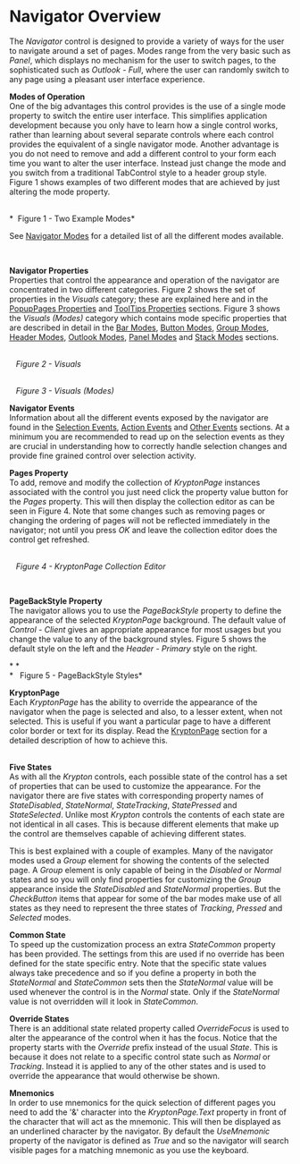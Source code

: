 # Navigator Overview  
  
The *Navigator* control is designed to provide a variety of ways for the user to
navigate around a set of pages. Modes range from the very basic such as *Panel*,
which displays no mechanism for the user to switch pages, to the sophisticated
such as *Outlook - Full*, where the user can randomly switch to any page using a
pleasant user interface experience.  
  
  
**Modes of Operation**  
One of the big advantages this control provides is the use of a single mode
property to switch the entire user interface. This simplifies application
development because you only have to learn how a single control works, rather
than learning about several separate controls where each control provides the
equivalent of a single navigator mode. Another advantage is you do not need to
remove and add a different control to your form each time you want to alter the
user interface. Instead just change the mode and you switch from a traditional
TabControl style to a header group style. Figure 1 shows examples of two
different modes that are achieved by just altering the mode property.  
  
   
*  Figure 1 - Two Example Modes*

See [Navigator Modes](topic97.md) for a detailed list of all the different
modes available.

 

**Navigator Properties**  
Properties that control the appearance and operation of the navigator are
concentrated in two different categories. Figure 2 shows the set of properties
in the *Visuals* category; these are explained here and in the [PopupPages
Properties](topic99.md) and [ToolTips Properties](topic99.md) sections.
Figure 3 shows the *Visuals (Modes)* category which contains mode specific
properties that are described in detail in the [Bar Modes](topic102.md),
[Button Modes](topic103.md), [Group Modes](topic104.md), [Header
Modes](topic105.md), [Outlook Modes](topic106.md), [Panel
Modes](topic107.md) and [Stack Modes](topic108.md) sections.

   
   *Figure 2 - Visuals*  
  
   
   *Figure 3 - Visuals (Modes)*

  
**Navigator Events**  
Information about all the different events exposed by the navigator are found in
the [Selection Events](topic109.md), [Action Events](topic110.md) and [Other
Events](topic111.md) sections. At a minimum you are recommended to read up on
the selection events as they are crucial in understanding how to correctly
handle selection changes and provide fine grained control over selection
activity.

  
**Pages Property**  
To add, remove and modify the collection of *KryptonPage* instances associated
with the control you just need click the property value button for the *Pages*
property. This will then display the collection editor as can be seen in Figure
4. Note that some changes such as removing pages or changing the ordering of
pages will not be reflected immediately in the navigator; not until you press
*OK* and leave the collection editor does the control get refreshed.

   
   *Figure 4 - KryptonPage Collection Editor*

 

**PageBackStyle Property**  
The navigator allows you to use the *PageBackStyle* property to define the
appearance of the selected *KryptonPage* background. The default value of
*Control - Client* gives an appropriate appearance for most usages but you
change the value to any of the background styles. Figure 5 shows the default
style on the left and the *Header - Primary* style on the right.

* *  
*   Figure 5 - PageBackStyle Styles*

**KryptonPage**  
Each *KryptonPage* has the ability to override the appearance of the navigator
when the page is selected and also, to a lesser extent, when not selected. This
is useful if you want a particular page to have a different color border or text
for its display. Read the [KryptonPage](topic96.md) section for a detailed
description of how to achieve this.  
 

**Five States**  
As with all the *Krypton* controls, each possible state of the control has a set
of properties that can be used to customize the appearance. For the navigator
there are five states with corresponding property names of *StateDisabled*,
*StateNormal*, *StateTracking*, *StatePressed* and *StateSelected*. Unlike most
*Krypton* controls the contents of each state are not identical in all cases.
This is because different elements that make up the control are themselves
capable of achieving different states.

This is best explained with a couple of examples. Many of the navigator modes
used a *Group* element for showing the contents of the selected page. A *Group*
element is only capable of being in the *Disabled* or *Normal* states and so you
will only find properties for customizing the *Group* appearance inside the
*StateDisabled* and *StateNormal* properties. But the *CheckButton* items that
appear for some of the bar modes make use of all states as they need to
represent the three states of *Tracking*, *Pressed* and *Selected* modes.  
  
  
**Common State**  
To speed up the customization process an extra *StateCommon* property has been
provided. The settings from this are used if no override has been defined for
the state specific entry. Note that the specific state values always take
precedence and so if you define a property in both the *StateNormal* and
*StateCommon* sets then the *StateNormal* value will be used whenever the
control is in the *Normal* state. Only if the *StateNormal* value is not
overridden will it look in *StateCommon*.  
  
  
**Override States**  
There is an additional state related property called *OverrideFocus* is used to
alter the appearance of the control when it has the focus. Notice that the
property starts with the *Override* prefix instead of the usual *State*. This is
because it does not relate to a specific control state such as *Normal* or
*Tracking*. Instead it is applied to any of the other states and is used to
override the appearance that would otherwise be shown.  
  
  
**Mnemonics**  
In order to use mnemonics for the quick selection of different pages you need to
add the '&' character into the *KryptonPage.Text* property in front of the
character that will act as the mnemonic. This will then be displayed as an
underlined character by the navigator. By default the *UseMnemonic* property of
the navigator is defined as *True* and so the navigator will search visible
pages for a matching mnemonic as you use the keyboard.
